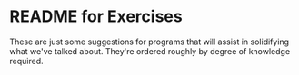 # README for Exercises

These are just some suggestions for programs that will assist in solidifying what we've talked about. They're ordered roughly by degree of knowledge required.

